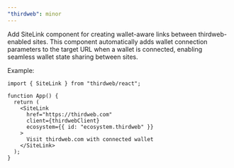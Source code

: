 ```yaml
---
"thirdweb": minor
---
```


Add SiteLink component for creating wallet-aware links between thirdweb-enabled sites. This component automatically adds wallet connection parameters to the target URL when a wallet is connected, enabling seamless wallet state sharing between sites.

Example:
```tsx
import { SiteLink } from "thirdweb/react";

function App() {
  return (
    <SiteLink 
      href="https://thirdweb.com" 
      client={thirdwebClient} 
      ecosystem={{ id: "ecosystem.thirdweb" }}
    >
      Visit thirdweb.com with connected wallet
    </SiteLink>
  );
}
```
